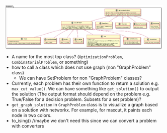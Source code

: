 ![class](out/problems/problems.png)

- A name for the most top class? (`OptimizationProblem`, `CombinatorialProblem`, or something)
- how to call a class which does not use graph (non "GraphProblem" class)
    - We can have SetProblem for non "GraphProblem" classes?
- Currently, each problem has their own function to return a solution e.g. `max_cut_value()`. We can have something like `get_solution()` to output the solution (The output format should depend on the problem e.g. True/False for a decision problem. Subsets for a set problem)?
- `get_graph_solution` in `GraphProblem` class is to visualize a graph based on a solution with networkx. For example, for maxcut, it paints each node in two colors.
- to_ising() //maybe we don't need this since we can convert a problem with converters